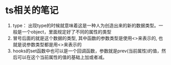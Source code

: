 # ts相关的笔记
1. type：
   出现type的时候就意味着这是一种人为创造出来的新的数据类型。一般是一个object，里面规定好了不同的属性的类型
2. 冒号后面的就是这个数据的类型, 其中函数的参数类型是使用<>来表示的, 也就是说参数类型都是用<>来表示的
3. hooks的set函数中也可以是一个回调函数，参数就是prev(当前属性)的值，然后可以在这个当前属性的值的基础上加或者减。